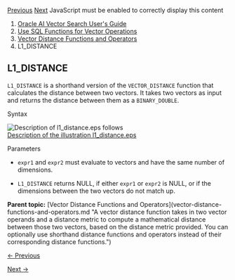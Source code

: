 [Previous](vector_distance-vecse.md) [Next](l2_distance-vecse.md)
JavaScript must be enabled to correctly display this content

  1. [Oracle AI Vector Search User's Guide](index.md)
  2. [Use SQL Functions for Vector Operations](use-sql-functions-vector-operations.md)
  3. [Vector Distance Functions and Operators](vector-distance-functions-and-operators.md)
  4. L1_DISTANCE

## L1_DISTANCE

`L1_DISTANCE` is a shorthand version of the `VECTOR_DISTANCE` function that
calculates the distance between two vectors. It takes two vectors as input and
returns the distance between them as a `BINARY_DOUBLE`.

Syntax

  

![Description of l1_distance.eps
follows](https://docs.oracle.com/en/database/oracle/oracle-database/23/vecse/img/l1_distance.gif)  
[Description of the illustration l1_distance.eps](img_text/l1_distance.md)

  

Parameters

  * `expr1` and `expr2` must evaluate to vectors and have the same number of dimensions. 

  * `L1_DISTANCE` returns NULL, if either `expr1` or `expr2` is NULL, or if the dimensions between the two vectors do not match up. 

**Parent topic:** [Vector Distance Functions and Operators](vector-distance-
functions-and-operators.md "A vector distance function takes in two vector
operands and a distance metric to compute a mathematical distance between
those two vectors, based on the distance metric provided. You can optionally
use shorthand distance functions and operators instead of their corresponding
distance functions.")


[← Previous](vector_distance-vecse.md)

[Next →](l2_distance-vecse.md)
